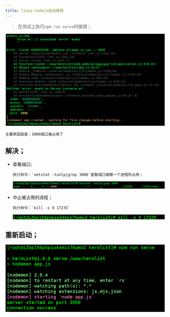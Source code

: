 ```yaml
---
title: linux-nodejs启动报错
---
```




> 在测试上执行`npm run serve`时报错；

![1594656712548](assets/1594656712548.png)

```
主要原因就是：3000端口被占用了
```

## 解决；

- 查看端口;

  ```
  执行命令：`netstat -tunlp|grep 3000`查看端口被哪一个进程所占用；
  ```

  ![1594656900946](assets/1594656900946.png)

- 中止被占用的进程；

  ```
  执行命令：`kill -s 9 17235`
  ```

  ![1594656974877](assets/1594656974877.png)

## 重新启动；

![1594657233290](assets/1594657233290.png)

  

  